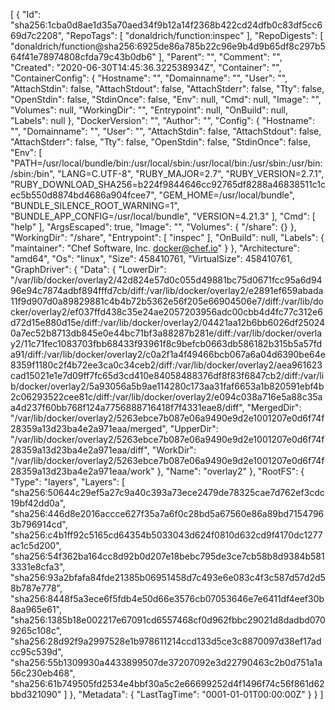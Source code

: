 [
{
"Id": "sha256:1cba0d8ae1d35a70aed34f9b12a14f2368b422cd24dfb0c83df5cc669d7c2208",
"RepoTags": [
"donaldrich/function:inspec"
],
"RepoDigests": [
"donaldrich/function@sha256:6925de86a785b22c96e9b4d9b65df8c297b564f41e78974808cfda79c43b0db6"
],
"Parent": "",
"Comment": "",
"Created": "2020-06-30T14:45:36.322538934Z",
"Container": "",
"ContainerConfig": {
"Hostname": "",
"Domainname": "",
"User": "",
"AttachStdin": false,
"AttachStdout": false,
"AttachStderr": false,
"Tty": false,
"OpenStdin": false,
"StdinOnce": false,
"Env": null,
"Cmd": null,
"Image": "",
"Volumes": null,
"WorkingDir": "",
"Entrypoint": null,
"OnBuild": null,
"Labels": null
},
"DockerVersion": "",
"Author": "",
"Config": {
"Hostname": "",
"Domainname": "",
"User": "",
"AttachStdin": false,
"AttachStdout": false,
"AttachStderr": false,
"Tty": false,
"OpenStdin": false,
"StdinOnce": false,
"Env": [
"PATH=/usr/local/bundle/bin:/usr/local/sbin:/usr/local/bin:/usr/sbin:/usr/bin:/sbin:/bin",
"LANG=C.UTF-8",
"RUBY_MAJOR=2.7",
"RUBY_VERSION=2.7.1",
"RUBY_DOWNLOAD_SHA256=b224f9844646cc92765df8288a46838511c1cec5b550d8874bd4686a904fcee7",
"GEM_HOME=/usr/local/bundle",
"BUNDLE_SILENCE_ROOT_WARNING=1",
"BUNDLE_APP_CONFIG=/usr/local/bundle",
"VERSION=4.21.3"
],
"Cmd": [
"help"
],
"ArgsEscaped": true,
"Image": "",
"Volumes": {
"/share": {}
},
"WorkingDir": "/share",
"Entrypoint": [
"inspec"
],
"OnBuild": null,
"Labels": {
"maintainer": "Chef Software, Inc. <docker@chef.io>"
}
},
"Architecture": "amd64",
"Os": "linux",
"Size": 458410761,
"VirtualSize": 458410761,
"GraphDriver": {
"Data": {
"LowerDir": "/var/lib/docker/overlay2/42d824e57d0c055d49881bc75d0671fcc95a6d9496e94c7874adbf894fffd7cb/diff:/var/lib/docker/overlay2/e2891ef659abada11f9d907d0a89829881c4b4b72b5362e56f205e66904506e7/diff:/var/lib/docker/overlay2/ef037ffd438c35e24ae2057203956adc00cbb4d4fc77c312e6d72d15e880d15e/diff:/var/lib/docker/overlay2/04421aa12b6bb6026df250240a7ec52b8713db845e0e44bc71bf3a88287b281e/diff:/var/lib/docker/overlay2/11c71fec1083703fbb68433f93961f8c9befcb0663db586182b315b5a57fda91/diff:/var/lib/docker/overlay2/c0a2f1a4f49466bcb067a6a04d6390be64e8359f1180c2f4b72ee3ca0c34ceb2/diff:/var/lib/docker/overlay2/aea961623cad15021e1e7d09ff7fc65d3cd410e84058488376df8f83f6847cb2/diff:/var/lib/docker/overlay2/5a93056a5b9ae114280c173aa31faf6653a1b820591ebf4b2c06293522cee81c/diff:/var/lib/docker/overlay2/e094c038a716e5a88c35aa4d237f60bb768f124a7756888716418f7f4331eae8/diff",
"MergedDir": "/var/lib/docker/overlay2/5263ebce7b087e06a9490e9d2e1001207e0d6f74f28359a13d23ba4e2a971eaa/merged",
"UpperDir": "/var/lib/docker/overlay2/5263ebce7b087e06a9490e9d2e1001207e0d6f74f28359a13d23ba4e2a971eaa/diff",
"WorkDir": "/var/lib/docker/overlay2/5263ebce7b087e06a9490e9d2e1001207e0d6f74f28359a13d23ba4e2a971eaa/work"
},
"Name": "overlay2"
},
"RootFS": {
"Type": "layers",
"Layers": [
"sha256:50644c29ef5a27c9a40c393a73ece2479de78325cae7d762ef3cdc19bf42dd0a",
"sha256:446d8e2016accce627f35a7a6f0c28bd5a67560e86a89bd71547963b796914cd",
"sha256:c4b1ff92c5165cd64354b5033043d624f0810d632cd9f4170dc1277ac1c5d200",
"sha256:54f362ba164cc8d92b0d207e18bebc795de3ce7cb58b8d9384b5813331e8cfa3",
"sha256:93a2bfafa84fde21385b06951458d7c493e6e083c4f3c587d57d2d58b787e778",
"sha256:8448f5a3ece6f5fdb4e50d66e3576cb07053646e7e6411df4eef30b8aa965e61",
"sha256:1385b18e002217e67091cd6557468cf0d962fbbc29021d8dadbd0709265c108c",
"sha256:28d92f9a2997528e1b978611214ccd133d5ce3c8870097d38ef17adcc95c539d",
"sha256:55b1309930a4433899507de37207092e3d22790463c2b0d751a1a56c230eb468",
"sha256:61b749505fd2534e4bbf30a5c2e66699252d4f1496f74c56f861d62bbd321090"
]
},
"Metadata": {
"LastTagTime": "0001-01-01T00:00:00Z"
}
}
]
